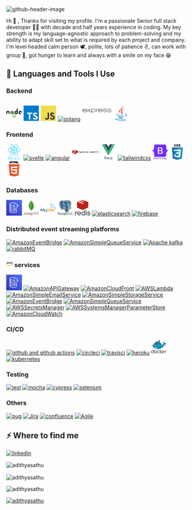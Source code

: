 ![github-header-image](https://github.com/user-attachments/assets/37a49dd8-e6ce-48ec-a645-9ac4034c3189)
<p>Hi 👋 , Thanks for visiting my profile. I'm a passionate Senior full stack developer 🧑‍💻 with decade and half years experience in coding. My key strength is my language-agnostic approach to problem-solving and my ability to adapt skill set to what is required by each project and company. I'm level headed calm person 🕊, polite, lots of patience ✌️, can work with group 🤝, got hunger to learn and always with a smile on my face 😁 </p>

<h2>🚀 Languages and Tools I Use</h2>
<h3>Backend </h3>
<p>
  <a target="_blank" href="https://nodejs.org/en" style="display: inline-block;">
    <img src="https://raw.githubusercontent.com/devicons/devicon/master/icons/nodejs/nodejs-original-wordmark.svg" title="nodejs" alt="nodejs" width="42" height="42" />
  </a>
  <a target="_blank" href="https://www.typescriptlang.org/" style="display: inline-block;">
    <img src="https://raw.githubusercontent.com/devicons/devicon/master/icons/typescript/typescript-original.svg" title="typescript" alt="typescript" width="42" height="42" />
  </a>
  
  <a target="_blank" href="https://www.javascript.com/" style="display: inline-block;">
    <img src="https://raw.githubusercontent.com/devicons/devicon/master/icons/javascript/javascript-original.svg" title="javascript" alt="javascript" width="42" height="42" />
  </a>

  <a target="_blank" href="https://go.dev/" style="display: inline-block;">
    <img src="https://www.vectorlogo.zone/logos/golang/golang-vertical.svg" title="golang" alt="golang" width="32" height="42" />
  </a>
  
  <a target="_blank" href="https://expressjs.com/" style="display: inline-block;">
    <img src="https://raw.githubusercontent.com/devicons/devicon/master/icons/express/express-original-wordmark.svg" title="expressjs" alt="expressjs" width="80" height="54" />
  </a>
  <a target="_blank" href="https://www.java.com/en/" style="display: inline-block;">
    <img src="https://raw.githubusercontent.com/devicons/devicon/master/icons/java/java-original.svg" title="java" alt="java" width="42" height="42" />
  </a>
</p>

<h3>Frontend </h3>
<p>
    <a target="_blank" href="https://react.dev/" style="display: inline-block;">
      <img src="https://raw.githubusercontent.com/devicons/devicon/master/icons/react/react-original-wordmark.svg"  title="react" alt="react" width="42" height="42" />
    </a>
    <a target="_blank" href="https://svelte.dev/" style="display: inline-block;">
      <img src="https://upload.wikimedia.org/wikipedia/commons/1/1b/Svelte_Logo.svg" title="svelte" alt="svelte" width="42" height="42" />
    </a>
    <a target="_blank" href="https://angular.dev/" style="display: inline-block;">
      <img src="https://angular.io/assets/images/logos/angular/angular.svg" title="angular" alt="angular" width="42" height="42" />
    </a>
    <a target="_blank" href="https://angularjs.org/" style="display: inline-block;">
      <img src="https://raw.githubusercontent.com/devicons/devicon/master/icons/angularjs/angularjs-original-wordmark.svg" title="angularjs" alt="angularjs" width="74" height="42" />
    </a>
    <a target="_blank" href="https://vuejs.org/" style="display: inline-block;">
      <img src="https://raw.githubusercontent.com/devicons/devicon/master/icons/vuejs/vuejs-original-wordmark.svg" title="vuejs" alt="vuejs" width="42" height="42" />
    </a>
   <a target="_blank" href="https://tailwindcss.com/" style="display: inline-block;">
     <img src="https://www.vectorlogo.zone/logos/tailwindcss/tailwindcss-ar21.svg" title="tailwindcss" alt="tailwindcss" width="94" height="52" />
   </a>
    <a target="_blank" href="https://getbootstrap.com/" style="display: inline-block;">
      <img src="https://raw.githubusercontent.com/devicons/devicon/master/icons/bootstrap/bootstrap-plain-wordmark.svg" title="bootstrap" alt="bootstrap" width="42" height="42" />
    </a>
    <a target="_blank" href="https://developer.mozilla.org/en-US/docs/Web/CSS" style="display: inline-block;">
      <img src="https://raw.githubusercontent.com/devicons/devicon/master/icons/css3/css3-original-wordmark.svg" title="css3" alt="css3" width="42" height="42" />
    </a>
    <a target="_blank" href="https://developer.mozilla.org/en-US/docs/Glossary/HTML5" style="display: inline-block;">
      <img src="https://raw.githubusercontent.com/devicons/devicon/master/icons/html5/html5-original-wordmark.svg" title="html5" alt="html5" width="42" height="42" />
    </a>
</p>

<h3>Databases</h3>
<p>
     <a target="_blank" href="https://aws.amazon.com/dynamodb/" style="display: inline-block;">
       <img src="https://raw.githubusercontent.com/devicons/devicon/master/icons/dynamodb/dynamodb-original.svg" title="dynamodb" alt="dynamodb" width="42" height="42" />
     </a>
     <a target="_blank" href="https://www.mongodb.com/" style="display: inline-block;">
      <img src="https://raw.githubusercontent.com/devicons/devicon/master/icons/mongodb/mongodb-original-wordmark.svg"title="mongodb"  alt="mongodb" width="42" height="42" />
    </a>
    <a target="_blank" href="https://www.mysql.com/" style="display: inline-block;">
      <img src="https://raw.githubusercontent.com/devicons/devicon/master/icons/mysql/mysql-original-wordmark.svg" title="mysql" alt="mysql" width="42" height="42" />
    </a>
    <a target="_blank" href="https://www.postgresql.org/" style="display: inline-block;">
      <img src="https://raw.githubusercontent.com/devicons/devicon/master/icons/postgresql/postgresql-original-wordmark.svg" title="postgresql" alt="postgresql" width="42" height="42" />
    </a>
    <a target="_blank" href="https://redis.io/" style="display: inline-block;">
      <img src="https://raw.githubusercontent.com/devicons/devicon/master/icons/redis/redis-original-wordmark.svg" title="redis" alt="redis" width="42" height="42" />
    </a>
    <a target="_blank" href="https://www.elastic.co/" style="display: inline-block;">
      <img src="https://www.vectorlogo.zone/logos/elastic/elastic-icon.svg" title="elasticsearch" alt="elasticsearch" width="42" height="42" />
    </a>
    <a target="_blank" href="https://firebase.google.com/" style="display: inline-block;">
      <img src="https://www.vectorlogo.zone/logos/firebase/firebase-icon.svg" title="firebase" alt="firebase" width="42" height="42" />
    </a>

</p>

<h3>Distributed event streaming platforms</h3>
<p>
  <a target="_blank" href="https://aws.amazon.com/eventbridge/" style="display: inline-block;">
    <img src="https://unpkg.com/aws-icons@latest/icons/architecture-service/AmazonEventBridge.svg" title="AmazonEventBridge" alt="AmazonEventBridge" width="42" height="42" />
  </a>
  <a target="_blank" href="https://aws.amazon.com/sqs/" style="display: inline-block;">
    <img src="https://unpkg.com/aws-icons@latest/icons/architecture-service/AmazonSimpleQueueService.svg" title="AmazonSimpleQueueService" alt="AmazonSimpleQueueService" width="42" height="42" />
  </a>
  <a target="_blank" href="https://kafka.apache.org/" style="display: inline-block;">
    <img src="https://www.vectorlogo.zone/logos/apache_kafka/apache_kafka-icon.svg" title="Apache kafka" alt="Apache kafka" width="42" height="42" />
  </a>
  <a target="_blank" href="https://www.rabbitmq.com/" style="display: inline-block;">
    <img src="https://www.vectorlogo.zone/logos/rabbitmq/rabbitmq-icon.svg" title="rabbitMQ" alt="rabbitMQ" width="42" height="42" />
  </a>
</p>

<h3><img src="https://raw.githubusercontent.com/devicons/devicon/master/icons/amazonwebservices/amazonwebservices-original-wordmark.svg" alt="aws" width="18" height="18" /> services </h3>
<a target="_blank" href="https://aws.amazon.com/dynamodb/" style="display: inline-block;">
  <img src="https://raw.githubusercontent.com/devicons/devicon/master/icons/dynamodb/dynamodb-original.svg" title="dynamodb" alt="dynamodb" width="42" height="42" />
</a>
<a target="_blank" href="https://aws.amazon.com/api-gateway/" style="display: inline-block;">
  <img src="https://unpkg.com/aws-icons@latest/icons/architecture-service/AmazonAPIGateway.svg" title="AmazonAPIGateway" alt="AmazonAPIGateway" width="42" height="42" />
</a>
<a target="_blank" href="https://aws.amazon.com/cloudfront/" style="display: inline-block;">
  <img src="https://unpkg.com/aws-icons@latest/icons/architecture-service/AmazonCloudFront.svg" title="AmazonCloudFront" alt="AmazonCloudFront" width="42" height="42" />
</a>
<a target="_blank" href="https://docs.aws.amazon.com/lambda/latest/dg/welcome.html" style="display: inline-block;">
  <img src="https://unpkg.com/aws-icons@latest/icons/architecture-service/AWSLambda.svg" title="AWSLambda" alt="AWSLambda" width="42" height="42" />
</a>
<a target="_blank" href="https://aws.amazon.com/ses/" style="display: inline-block;">
  <img src="https://unpkg.com/aws-icons@latest/icons/architecture-service/AmazonSimpleEmailService.svg" title="AmazonSimpleEmailService" alt="AmazonSimpleEmailService" width="42" height="42" />
</a>
<a target="_blank" href="https://aws.amazon.com/pm/serv-s3/" style="display: inline-block;">
  <img src="https://unpkg.com/aws-icons@latest/icons/resource/AmazonSimpleStorageServiceBucketWithObjects.svg" title="AmazonSimpleStorageService" alt="AmazonSimpleStorageService" width="42" height="42" />
</a>
<a target="_blank" href="https://aws.amazon.com/eventbridge/" style="display: inline-block;">
  <img src="https://unpkg.com/aws-icons@latest/icons/architecture-service/AmazonEventBridge.svg" title="AmazonEventBridge" alt="AmazonEventBridge" width="42" height="42" />
</a>
<a target="_blank" href="https://aws.amazon.com/sqs/" style="display: inline-block;">
  <img src="https://unpkg.com/aws-icons@latest/icons/architecture-service/AmazonSimpleQueueService.svg" title="AmazonSimpleQueueService" alt="AmazonSimpleQueueService" width="42" height="42" />
</a>
<a target="_blank" href="https://docs.aws.amazon.com/secretsmanager/latest/userguide/intro.html" style="display: inline-block;">
  <img src="https://unpkg.com/aws-icons@latest/icons/architecture-service/AWSSecretsManager.svg" title="AWSSecretsManager" alt="AWSSecretsManager" width="42" height="42" />
</a>
<a target="_blank" href="https://docs.aws.amazon.com/systems-manager/latest/userguide/systems-manager-parameter-store.html" style="display: inline-block;">
  <img src="https://unpkg.com/aws-icons@latest/icons/resource/AWSSystemsManagerParameterStore.svg" title="AWSSystemsManagerParameterStore" alt="AWSSystemsManagerParameterStore" width="42" height="42" />
</a>
<a target="_blank" href="https://aws.amazon.com/cloudwatch/" style="display: inline-block;">
  <img src="https://unpkg.com/aws-icons@latest/icons/architecture-service/AmazonCloudWatch.svg" title="AmazonCloudWatch" alt="AmazonCloudWatch" width="42" height="42" />
</a>


<h3>CI/CD</h3>
<p>
  <a target="_blank" href="https://github.com/" style="display: inline-block;">
    <img src="https://www.vectorlogo.zone/logos/github/github-ar21.svg" title="github and github actions" alt="github and github actions" width="82" height="42" />
  </a>
  <a target="_blank" href="https://circleci.com/" style="display: inline-block;">
    <img src="https://www.vectorlogo.zone/logos/circleci/circleci-icon.svg" title="circleci" alt="circleci" width="42" height="42" />
  </a>
  <a target="_blank" href="https://www.travis-ci.com/" style="display: inline-block;">
    <img src="https://www.vectorlogo.zone/logos/travis-ci/travis-ci-icon.svg" title="travisci" alt="travisci" width="42" height="42" />
  </a>
  <a target="_blank" href="https://www.heroku.com/home" style="display: inline-block;">
    <img src="https://www.vectorlogo.zone/logos/heroku/heroku-icon.svg" title="heroku" alt="heroku" width="42" height="42" />
  </a>
  <a target="_blank" href="https://www.docker.com/" style="display: inline-block;">
    <img src="https://raw.githubusercontent.com/devicons/devicon/master/icons/docker/docker-original-wordmark.svg" title="docker" alt="docker" width="42" height="42" />
  </a>
  <a target="_blank" href="https://kubernetes.io/" style="display: inline-block;">
    <img src="https://www.vectorlogo.zone/logos/kubernetes/kubernetes-icon.svg" title="kubernetes" alt="kubernetes" width="42" height="42" />
  </a>
</p>

<h3>Testing</h3>
  <p>
    <a target="_blank" href="https://jestjs.io/" style="display: inline-block;">
      <img src="https://www.vectorlogo.zone/logos/jestjsio/jestjsio-icon.svg" title="jest" alt="jest" width="42" height="42" />
    </a>
    <a target="_blank" href="https://mochajs.org/" style="display: inline-block;">
      <img src="https://www.vectorlogo.zone/logos/mochajs/mochajs-icon.svg" title="mocha" alt="mocha" width="42" height="42" />
    </a>
    <a target="_blank" href="https://www.cypress.io" style="display: inline-block;">
      <img src="https://raw.githubusercontent.com/simple-icons/simple-icons/6e46ec1fc23b60c8fd0d2f2ff46db82e16dbd75f/icons/cypress.svg" title="cypress" alt="cypress" width="42" height="42" />
    </a>
    <a target="_blank" href="https://www.selenium.dev" style="display: inline-block;">
      <img src="https://raw.githubusercontent.com/detain/svg-logos/780f25886640cef088af994181646db2f6b1a3f8/svg/selenium-logo.svg" title="selenium" alt="selenium" width="42" height="42" />
    </a>    
  </p>


<h3>Others</h3>
<p>
  <a target="_blank" href="https://pugjs.org/api/getting-started.html" style="display: inline-block;">
      <img src="https://cdn.worldvectorlogo.com/logos/pug.svg" title="pug (templating engine)" alt="pug" width="42" height="42" />
  </a>
  <a target="_blank" href="https://www.atlassian.com/software/jira" style="display: inline-block;">
    <img width="49" alt="Jira" title="Jira" src="https://github.com/user-attachments/assets/3e00e384-32bc-47ba-ad89-b1bf63aab434">
  </a>
  <a target="_blank" href="https://www.atlassian.com/software/confluence" style="display: inline-block;">
    <img width="85" alt="confluence" title="Confluence" src="https://github.com/user-attachments/assets/268b0251-ff6f-4119-afda-fba64f4d41b2">
  </a>
  <a target="_blank" href="https://www.atlassian.com/agile" style="display: inline-block;">
    <img width="49" alt="Agile" title="Agile methodology" src="https://github.com/user-attachments/assets/6d1b60ec-0bec-48ce-9913-1471a1153865">
  </a>
</p>
          
<h2>⚡️ Where to find me</h2>
<p><a target="_blank" href="https://www.linkedin.com/in/adithyasathu/" style="display: inline-block;"><img src="https://img.shields.io/badge/linkedin-logo?style=for-the-badge&logo=linkedin&logoColor=white&color=%230a77b6" alt="linkedin" /></a></p>
<p><img align="center" src="https://github-readme-stats.vercel.app/api?username=adithyasathu&show_icons=true&locale=en" alt="adithyasathu" /></p>
<p><img align="center" src="https://github-readme-streak-stats.herokuapp.com/?user=adithyasathu&" alt="adithyasathu" /></p>
<p><img src="https://github-readme-stats.vercel.app/api/top-langs?username=adithyasathu&show_icons=true&locale=en&layout=compact" alt="adithyasathu" /></p>
<p><a href="https://github.com/ryo-ma/github-profile-trophy"><img src="https://github-profile-trophy.vercel.app/?username=adithyasathu" alt="adithyasathu" /></a></p>

